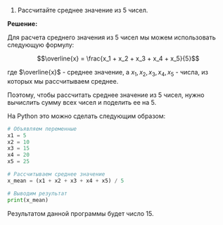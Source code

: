 

1. Рассчитайте среднее значение из 5 чисел.

**Решение:**

Для расчета среднего значения из 5 чисел мы можем использовать следующую формулу:

$$\overline{x} = \frac{x_1 + x_2 + x_3 + x_4 + x_5}{5}$$

где $\overline{x}$ - среднее значение, а $x_1, x_2, x_3, x_4, x_5$ - числа, из которых мы рассчитываем среднее.

Поэтому, чтобы рассчитать среднее значение из 5 чисел, нужно вычислить сумму всех чисел и поделить ее на 5.

На Python это можно сделать следующим образом:

```python
# Объявляем переменные
x1 = 5
x2 = 10
x3 = 15
x4 = 20
x5 = 25

# Рассчитываем среднее значение
x_mean = (x1 + x2 + x3 + x4 + x5) / 5

# Выводим результат
print(x_mean)
```

Результатом данной программы будет число 15.